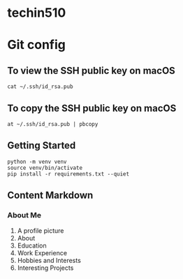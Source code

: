 # techin510

# Git config

## To view the SSH public key on macOS

```
cat ~/.ssh/id_rsa.pub
```


## To copy the SSH public key on macOS
```
at ~/.ssh/id_rsa.pub | pbcopy
```


## Getting Started
```
python -m venv venv
source venv/bin/activate
pip install -r requirements.txt --quiet
```

## Content Markdown

### About Me


1. A profile picture
2. About
3. Education
4. Work Experience
5. Hobbies and Interests
6. Interesting Projects